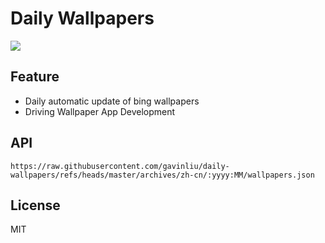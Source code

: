 # Daily Wallpapers
  
![](https://www.bing.com/th?id=OHR.YoungMoose_ZH-CN4639410217_UHD.jpg)

## Feature

- Daily automatic update of bing wallpapers
- Driving Wallpaper App Development

## API

```
https://raw.githubusercontent.com/gavinliu/daily-wallpapers/refs/heads/master/archives/zh-cn/:yyyy:MM/wallpapers.json
```

## License

MIT
  